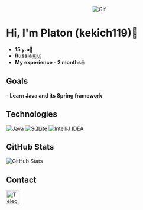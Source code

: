 <p align="center">
  <img src="https://images.steamusercontent.com/ugc/916920527962943968/047A07C8EBDDE264EA1CD4FFB55D685BE8F495AA/?imw=5000&imh=5000&ima=fit&impolicy=Letterbox&imcolor=%23000000&letterbox=false" alt="Gif">
</p>

# Hi, I'm Platon (kekich119)👋

- **15 y.o**👶
- **Russia**🇷🇺
- **My experience - 2 months**🤓
  

## Goals
**- Learn Java and its Spring framework**

  
## Technologies
![Java](https://img.shields.io/badge/Java-ED8B00?style=for-the-badge&logo=java&logoColor=white)
![SQLite](https://img.shields.io/badge/SQLite-003B57?style=for-the-badge&logo=sqlite&logoColor=white)
![IntelliJ IDEA](https://img.shields.io/badge/IntelliJ-IDEA-blue?style=for-the-badge&logo=intellij-idea)

## GitHub Stats
![GitHub Stats](https://github-readme-stats.vercel.app/api?username=kekich119&show_icons=true&theme=tokyonight)

## Contact
 <a href="https://t.me/krekich108" target="_blank" rel="noopener noreferrer" style="text-decoration: none; outline: none">
    <img src="https://upload.wikimedia.org/wikipedia/commons/thumb/8/83/Telegram_2019_Logo.svg/768px-Telegram_2019_Logo.svg.png" width="36" height="36" alt="Telegram" />
  </a>
